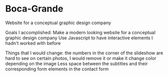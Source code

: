# Boca-Grande
Website for a conceptual graphic design company

Goals I accomplished:
Make a modern looking website for a conceptual graphic design company
Use Javascript to have interactive elements I hadn't worked with before

Things that I would change:
the numbers in the corner of the slideshow are hard to see on certain photos, I would remove it or make it change color depending on the image
Less space between the subtitles and their corresponding form elements in the contact form

